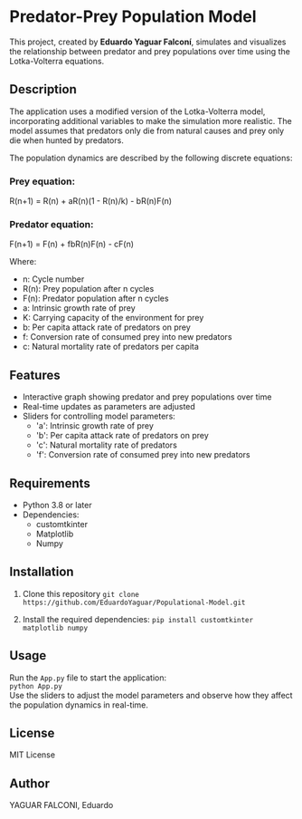 # Predator-Prey Population Model

This project, created by **Eduardo Yaguar Falconí**, simulates and visualizes the relationship between predator and prey populations over time using the Lotka-Volterra equations.

## Description

The application uses a modified version of the Lotka-Volterra model, incorporating additional variables to make the simulation more realistic. The model assumes that predators only die from natural causes and prey only die when hunted by predators.

The population dynamics are described by the following discrete equations:

### Prey equation:
R(n+1) = R(n) + aR(n)(1 - R(n)/k) - bR(n)F(n)

### Predator equation:
F(n+1) = F(n) + fbR(n)F(n) - cF(n)

Where:
- n: Cycle number
- R(n): Prey population after n cycles
- F(n): Predator population after n cycles
- a: Intrinsic growth rate of prey
- K: Carrying capacity of the environment for prey
- b: Per capita attack rate of predators on prey
- f: Conversion rate of consumed prey into new predators
- c: Natural mortality rate of predators per capita

## Features

- Interactive graph showing predator and prey populations over time
- Real-time updates as parameters are adjusted
- Sliders for controlling model parameters:
  - 'a': Intrinsic growth rate of prey
  - 'b': Per capita attack rate of predators on prey
  - 'c': Natural mortality rate of predators
  - 'f': Conversion rate of consumed prey into new predators

## Requirements

- Python 3.8 or later
- Dependencies:
  - customtkinter
  - Matplotlib
  - Numpy

## Installation

1. Clone this repository
   `git clone https://github.com/EduardoYaguar/Populational-Model.git`  

3. Install the required dependencies:
   `pip install customtkinter matplotlib numpy`  

## Usage

Run the `App.py` file to start the application:  
`python App.py`  
Use the sliders to adjust the model parameters and observe how they affect the population dynamics in real-time.


## License

MIT License

## Author

YAGUAR FALCONI, Eduardo
